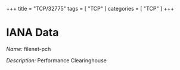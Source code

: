 +++
title = "TCP/32775"
tags = [ "TCP" ]
categories = [ "TCP" ]
+++

# IANA Data

_Name:_ filenet-pch

_Description:_ Performance Clearinghouse

